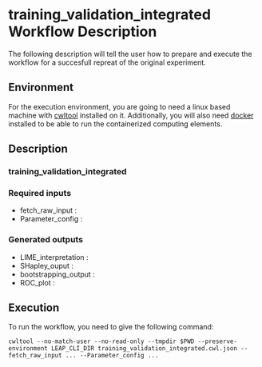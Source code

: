 # training_validation_integrated Workflow Description 
The following description will tell the user how to prepare and execute the workflow for a succesfull
repreat of the original experiment.

## Environment
For the execution environment, you are going to need a linux based machine with [cwltool](https://github.com/common-workflow-language/cwltool)
installed on it. Additionally, you will also need [docker](https://docs.docker.com/engine/install/) installed to be able to run
the containerized computing elements.

## Description

### training_validation_integrated


### Required inputs
 - fetch_raw_input : 
 - Parameter_config : 


### Generated outputs
 - LIME_interpretation : 
 - SHapley_ouput : 
 - bootstrapping_output : 
 - ROC_plot : 


## Execution
To run the workflow, you need to give the following command:
```
cwltool --no-match-user --no-read-only --tmpdir $PWD --preserve-environment LEAP_CLI_DIR training_validation_integrated.cwl.json --fetch_raw_input ... --Parameter_config ... 
```